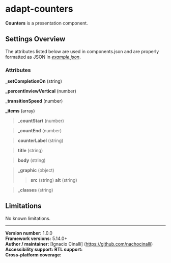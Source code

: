 # adapt-counters
 **Counters** is a presentation component.

## Settings Overview
The attributes listed below are used in components.json and are properly formatted as JSON in  [*example.json*](https://github.com/nachocinalli/adapt-counters/blob/master/example.json).

### Attributes

**_setCompletionOn** (string)

**_percentInviewVertical** (number)

**_transitionSpeed** (number)

**_items** (array)

>**_countStart** (number)

>**_countEnd** (number)

>**counterLabel** (string)

>**title** (string)

>**body** (string)

>**_graphic** (object)
>>**src** (string)
>>**alt** (string)

>**_classes** (string)


## Limitations

No known limitations.

----------------------------
**Version number:**  1.0.0  
**Framework versions:** 5.14.0+  
**Author / maintainer:** [Ignacio Cinalli] (https://github.com/nachocinalli)  
**Accessibility support:** 
**RTL support:**   
**Cross-platform coverage:** 